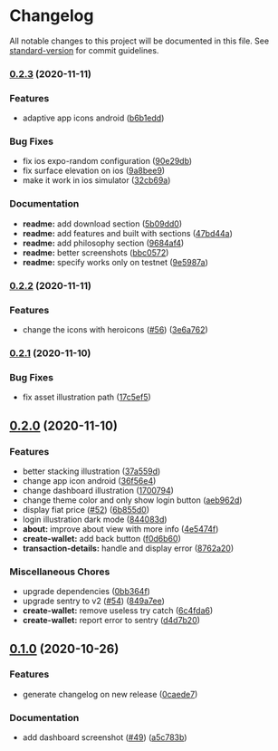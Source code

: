 # Changelog

All notable changes to this project will be documented in this file. See [standard-version](https://github.com/conventional-changelog/standard-version) for commit guidelines.

### [0.2.3](https://github.com/pradel/blockstack-wallet/compare/v0.2.2...v0.2.3) (2020-11-11)

### Features

- adaptive app icons android ([b6b1edd](https://github.com/pradel/blockstack-wallet/commit/b6b1eddacf6ce7899179ea5917837c70d8cd127a))

### Bug Fixes

- fix ios expo-random configuration ([90e29db](https://github.com/pradel/blockstack-wallet/commit/90e29db2db9d50d1295d46590a4e9e8338b14014))
- fix surface elevation on ios ([9a8bee9](https://github.com/pradel/blockstack-wallet/commit/9a8bee96759b5365a3dbd27d7ea41cfef338c900))
- make it work in ios simulator ([32cb69a](https://github.com/pradel/blockstack-wallet/commit/32cb69a350bed56d793d7951130105e8380030ba))

### Documentation

- **readme:** add download section ([5b09dd0](https://github.com/pradel/blockstack-wallet/commit/5b09dd0e9cda519315de0e5e90f9c8984f696738))
- **readme:** add features and built with sections ([47bd44a](https://github.com/pradel/blockstack-wallet/commit/47bd44aef95edc76c538979c5788d8d37de6c279))
- **readme:** add philosophy section ([9684af4](https://github.com/pradel/blockstack-wallet/commit/9684af4f773fd4cb26ad231c14a34bbe3569b5ca))
- **readme:** better screenshots ([bbc0572](https://github.com/pradel/blockstack-wallet/commit/bbc0572ba43e41cea5643eab00505bf2cfc47936))
- **readme:** specify works only on testnet ([9e5987a](https://github.com/pradel/blockstack-wallet/commit/9e5987a24ddba0477b754a846bf452a432b3ed99))

### [0.2.2](https://github.com/pradel/blockstack-wallet/compare/v0.2.1...v0.2.2) (2020-11-11)

### Features

- change the icons with heroicons ([#56](https://github.com/pradel/blockstack-wallet/issues/56)) ([3e6a762](https://github.com/pradel/blockstack-wallet/commit/3e6a762481e5fe031a36569da25b73f215be7348))

### [0.2.1](https://github.com/pradel/blockstack-wallet/compare/v0.2.0...v0.2.1) (2020-11-10)

### Bug Fixes

- fix asset illustration path ([17c5ef5](https://github.com/pradel/blockstack-wallet/commit/17c5ef54c5f457c1a2e2d3cc4a680c1d2dbf1d24))

## [0.2.0](https://github.com/pradel/blockstack-wallet/compare/v0.1.0...v0.2.0) (2020-11-10)

### Features

- better stacking illustration ([37a559d](https://github.com/pradel/blockstack-wallet/commit/37a559d20218e0ff028007a68fee1d0d5f7d3de3))
- change app icon android ([36f56e4](https://github.com/pradel/blockstack-wallet/commit/36f56e4ef90f35b0e2a8fc13ab5645d9b658203c))
- change dashboard illustration ([1700794](https://github.com/pradel/blockstack-wallet/commit/1700794988ce71485cb42de0f4f2aa61e3a39bd7))
- change theme color and only show login button ([aeb962d](https://github.com/pradel/blockstack-wallet/commit/aeb962d011d26584b754d268479ad93a731d5434))
- display fiat price ([#52](https://github.com/pradel/blockstack-wallet/issues/52)) ([6b855d0](https://github.com/pradel/blockstack-wallet/commit/6b855d090cc21dcf59494c15da019b30eaf32d25))
- login illustration dark mode ([844083d](https://github.com/pradel/blockstack-wallet/commit/844083ddf1a080783cc46154a64006223e250186))
- **about:** improve about view with more info ([4e5474f](https://github.com/pradel/blockstack-wallet/commit/4e5474f9a9569d9703eef7ae3f46393fba9587d7))
- **create-wallet:** add back button ([f0d6b60](https://github.com/pradel/blockstack-wallet/commit/f0d6b60969cd77a4f6d7abe5aa569f2394fc8306))
- **transaction-details:** handle and display error ([8762a20](https://github.com/pradel/blockstack-wallet/commit/8762a201bc46efc911903b0ffd73de8fc4b03061))

### Miscellaneous Chores

- upgrade dependencies ([0bb364f](https://github.com/pradel/blockstack-wallet/commit/0bb364f3fd82e20072062d60f51cfc31a56f91eb))
- upgrade sentry to v2 ([#54](https://github.com/pradel/blockstack-wallet/issues/54)) ([849a7ee](https://github.com/pradel/blockstack-wallet/commit/849a7ee10c0b3ad08b0e43669644a03252fb229a))
- **create-wallet:** remove useless try catch ([6c4fda6](https://github.com/pradel/blockstack-wallet/commit/6c4fda6cb8298067981f53cc9e66eacd36d54ed4))
- **create-wallet:** report error to sentry ([d4d7b20](https://github.com/pradel/blockstack-wallet/commit/d4d7b20dc133ee05c63f9bca9838a521ec7f4309))

## [0.1.0](https://github.com/pradel/blockstack-wallet/compare/v0.0.7...v0.1.0) (2020-10-26)

### Features

- generate changelog on new release ([0caede7](https://github.com/pradel/blockstack-wallet/commit/0caede768c9f32ef7b1c7cf5a25a6fa64547c950))

### Documentation

- add dashboard screenshot ([#49](https://github.com/pradel/blockstack-wallet/issues/49)) ([a5c783b](https://github.com/pradel/blockstack-wallet/commit/a5c783bdeedfbc8367b204e1b5d3fc7fa0d8acc2))

